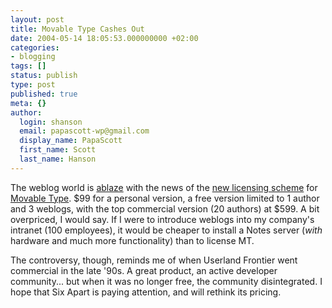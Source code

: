 ```yaml
---
layout: post
title: Movable Type Cashes Out
date: 2004-05-14 18:05:53.000000000 +02:00
categories:
- blogging
tags: []
status: publish
type: post
published: true
meta: {}
author:
  login: shanson
  email: papascott-wp@gmail.com
  display_name: PapaScott
  first_name: Scott
  last_name: Hanson
---
```

<p>The weblog world is <a title="Burningbird - Spin City" href="http://weblog.burningbird.net/archives/2004/05/14/spin-city/">ablaze</a> with the news of the <a title="Mena's Corner: It's About Time" href="http://www.sixapart.com/corner/archives/2004/05/its_about_time.shtml">new licensing scheme</a> for <a href="http://www.movabletype.org">Movable Type</a>. $99 for a personal version, a free version limited to 1 author and 3 weblogs, with the top commercial version (20 authors) at $599. A bit overpriced, I would say. If I were to introduce weblogs into my company's intranet (100 employees), it would be cheaper to install a Notes server (<em>with</em> hardware and much more functionality) than to license MT.</p>
<p>The controversy, though, reminds me of when Userland Frontier went commercial in the late '90s. A great product, an active developer community... but when it was no longer free, the community disintegrated. I hope that Six Apart is paying attention, and will rethink its pricing.</p>
